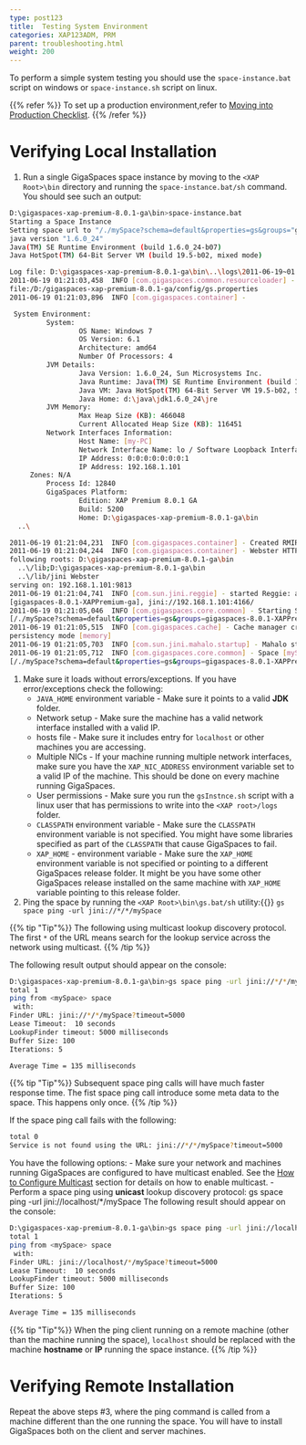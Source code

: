 ```yaml
---
type: post123
title:  Testing System Environment
categories: XAP123ADM, PRM
parent: troubleshooting.html
weight: 200
---
```





To perform a simple system testing you should use the `space-instance.bat` script on windows or `space-instance.sh` script on linux.

{{% refer %}}
To set up a production environment,refer to [Moving into Production Checklist]({{%currentxapurl%}}/production/).
{{% /refer %}}

# Verifying Local Installation

1. Run a single GigaSpaces space instance by moving to the `<XAP Root>\bin` directory and running the `space-instance.bat/sh` command. You should see such an output:


```bash
D:\gigaspaces-xap-premium-8.0.1-ga\bin>space-instance.bat
Starting a Space Instance
Setting space url to "/./mySpace?schema=default&properties=gs&groups="gigaspaces-8.0.1-XAPPremium-ga""
java version "1.6.0_24"
Java(TM) SE Runtime Environment (build 1.6.0_24-b07)
Java HotSpot(TM) 64-Bit Server VM (build 19.5-b02, mixed mode)

Log file: D:\gigaspaces-xap-premium-8.0.1-ga\bin\..\logs\2011-06-19~01.21-gigaspaces-service-192.168.1.101-12840.log
2011-06-19 01:21:03,458  INFO [com.gigaspaces.common.resourceloader] - Loading properties file from:
file:/D:/gigaspaces-xap-premium-8.0.1-ga/config/gs.properties
2011-06-19 01:21:03,896  INFO [com.gigaspaces.container] -

 System Environment:
         System:
                 OS Name: Windows 7
                 OS Version: 6.1
                 Architecture: amd64
                 Number Of Processors: 4
         JVM Details:
                 Java Version: 1.6.0_24, Sun Microsystems Inc.
                 Java Runtime: Java(TM) SE Runtime Environment (build 1.6.0_24-b07)
                 Java VM: Java HotSpot(TM) 64-Bit Server VM 19.5-b02, Sun Microsystems Inc.
                 Java Home: d:\java\jdk1.6.0_24\jre
         JVM Memory:
                 Max Heap Size (KB): 466048
                 Current Allocated Heap Size (KB): 116451
         Network Interfaces Information:
                 Host Name: [my-PC]
                 Network Interface Name: lo / Software Loopback Interface 1
                 IP Address: 0:0:0:0:0:0:0:1
                 IP Address: 192.168.1.101
	 Zones: N/A
         Process Id: 12840
         GigaSpaces Platform:
                 Edition: XAP Premium 8.0.1 GA
                 Build: 5200
                 Home: D:\gigaspaces-xap-premium-8.0.1-ga\bin
  ..\

2011-06-19 01:21:04,231  INFO [com.gigaspaces.container] - Created RMIRegistry on: < 192.168.1.101:10098 >
2011-06-19 01:21:04,244  INFO [com.gigaspaces.container] - Webster HTTP server started successfully serving the
following roots: D:\gigaspaces-xap-premium-8.0.1-ga\bin
  ..\/lib;D:\gigaspaces-xap-premium-8.0.1-ga\bin
  ..\/lib/jini Webster
serving on: 192.168.1.101:9813
2011-06-19 01:21:04,741  INFO [com.sun.jini.reggie] - started Reggie: ab0f28be-5829-4566-861e-4ccad1da1c50,
[gigaspaces-8.0.1-XAPPremium-ga], jini://192.168.1.101:4166/
2011-06-19 01:21:05,046  INFO [com.gigaspaces.core.common] - Starting Space [mySpace_container:mySpace] with url
[/./mySpace?schema=default&properties=gs&groups=gigaspaces-8.0.1-XAPPremium-ga&state=started] ...
2011-06-19 01:21:05,515  INFO [com.gigaspaces.cache] - Cache manager created with policy [ALL IN CACHE],
persistency mode [memory]
2011-06-19 01:21:05,703  INFO [com.sun.jini.mahalo.startup] - Mahalo started: com.sun.jini.mahalo.TransientMahaloImpl@31bd669d
2011-06-19 01:21:05,712  INFO [com.gigaspaces.core.common] - Space [mySpace_container:mySpace] with url
[/./mySpace?schema=default&properties=gs&groups=gigaspaces-8.0.1-XAPPremium-ga&state=started] started successfully
```

1. Make sure it loads without errors/exceptions. If you have error/exceptions check the following:
    - `JAVA_HOME` environment variable - Make sure it points to a valid **JDK** folder.
    - Network setup - Make sure the machine has a valid network interface installed with a valid IP.
    - hosts file - Make sure it includes entry for `localhost` or other machines you are accessing.
    - Multiple NICs - If your machine running multiple network interfaces, make sure you have the `XAP_NIC_ADDRESS` environment variable set to a valid IP of the machine. This should be done on every machine running GigaSpaces.
    - User permissions - Make sure you run the `gsInstnce.sh` script with a linux user that has permissions to write into the `<XAP root>/logs` folder.
    - `CLASSPATH` environment variable - Make sure the `CLASSPATH` environment variable is not specified. You might have some libraries specified as part of the `CLASSPATH` that cause GigaSpaces to fail.
    - `XAP_HOME` - environment variable - Make sure the `XAP_HOME` environment variable is not specified or pointing to a different GigaSpaces release folder. It might be you have some other GigaSpaces release installed on the same machine with `XAP_HOME` variable pointing to this release folder.
1. Ping the space by running the `<XAP Root>\bin\gs.bat/sh` utility:{{<wbr>}}
    `gs space ping -url jini://*/*/mySpace`

{{% tip "Tip"%}}
The following using multicast lookup discovery protocol. The first `*` of the URL means search for the lookup service across the network using multicast.
{{% /tip %}}

The following result output should appear on the console:


```bash
D:\gigaspaces-xap-premium-8.0.1-ga\bin>gs space ping -url jini://*/*/mySpace
total 1
ping from <mySpace> space
 with:
Finder URL: jini://*/*/mySpace?timeout=5000
Lease Timeout:  10 seconds
LookupFinder timeout: 5000 milliseconds
Buffer Size: 100
Iterations: 5

Average Time = 135 milliseconds
```

{{% tip "Tip"%}}
Subsequent space ping calls will have much faster response time. The fist space ping call introduce some meta data to the space. This happens only once.
{{% /tip %}}

If the space ping call fails with the following:


```bash
total 0
Service is not found using the URL: jini://*/*/mySpace?timeout=5000
```

You have the following options:
    - Make sure your network and machines running GigaSpaces are configured to have multicast enabled. See the [How to Configure Multicast](./network-multicast.html) section for details on how to enable multicast.
    - Perform a space ping using **unicast** lookup discovery protocol:
    gs space ping -url jini://localhost/*/mySpace
The following result should appear on the console:


```bash
D:\gigaspaces-xap-premium-8.0.1-ga\bin>gs space ping -url jini://localhost/*/mySpace
total 1
ping from <mySpace> space
 with:
Finder URL: jini://localhost/*/mySpace?timeout=5000
Lease Timeout:  10 seconds
LookupFinder timeout: 5000 milliseconds
Buffer Size: 100
Iterations: 5

Average Time = 135 milliseconds
```

{{% tip "Tip"%}}
When the ping client running on a remote machine (other than the machine running the space), `localhost` should be replaced with the machine **hostname** or **IP** running the space instance.
{{% /tip %}}

# Verifying Remote Installation

Repeat the above steps #3, where the ping command is called from a machine different than the one running the space. You will have to install GigaSpaces both on the client and server machines.

